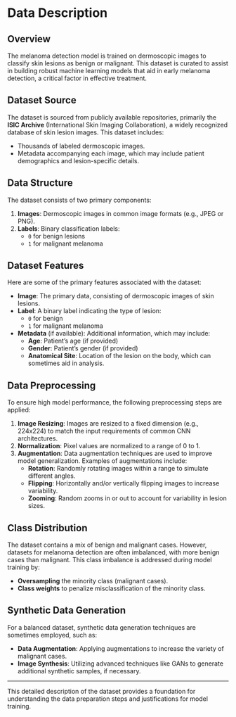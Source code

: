 # Data Description

## Overview
The melanoma detection model is trained on dermoscopic images to classify skin lesions as benign or malignant. This dataset is curated to assist in building robust machine learning models that aid in early melanoma detection, a critical factor in effective treatment.

## Dataset Source
The dataset is sourced from publicly available repositories, primarily the **ISIC Archive** (International Skin Imaging Collaboration), a widely recognized database of skin lesion images. This dataset includes:
- Thousands of labeled dermoscopic images.
- Metadata accompanying each image, which may include patient demographics and lesion-specific details.

## Data Structure
The dataset consists of two primary components:
1. **Images**: Dermoscopic images in common image formats (e.g., JPEG or PNG).
2. **Labels**: Binary classification labels:
   - `0` for benign lesions
   - `1` for malignant melanoma

## Dataset Features
Here are some of the primary features associated with the dataset:

- **Image**: The primary data, consisting of dermoscopic images of skin lesions.
- **Label**: A binary label indicating the type of lesion:
  - `0` for benign
  - `1` for malignant melanoma
- **Metadata** (if available): Additional information, which may include:
  - **Age**: Patient’s age (if provided)
  - **Gender**: Patient’s gender (if provided)
  - **Anatomical Site**: Location of the lesion on the body, which can sometimes aid in analysis.
  
## Data Preprocessing
To ensure high model performance, the following preprocessing steps are applied:

1. **Image Resizing**: Images are resized to a fixed dimension (e.g., 224x224) to match the input requirements of common CNN architectures.
2. **Normalization**: Pixel values are normalized to a range of 0 to 1.
3. **Augmentation**: Data augmentation techniques are used to improve model generalization. Examples of augmentations include:
   - **Rotation**: Randomly rotating images within a range to simulate different angles.
   - **Flipping**: Horizontally and/or vertically flipping images to increase variability.
   - **Zooming**: Random zooms in or out to account for variability in lesion sizes.

## Class Distribution
The dataset contains a mix of benign and malignant cases. However, datasets for melanoma detection are often imbalanced, with more benign cases than malignant. This class imbalance is addressed during model training by:
- **Oversampling** the minority class (malignant cases).
- **Class weights** to penalize misclassification of the minority class.

## Synthetic Data Generation
For a balanced dataset, synthetic data generation techniques are sometimes employed, such as:
- **Data Augmentation**: Applying augmentations to increase the variety of malignant cases.
- **Image Synthesis**: Utilizing advanced techniques like GANs to generate additional synthetic samples, if necessary.


---

This detailed description of the dataset provides a foundation for understanding the data preparation steps and justifications for model training.
